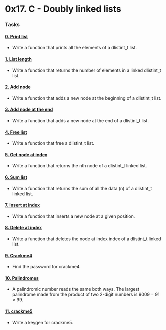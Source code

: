 # 0x17. C - Doubly linked lists

### Tasks

#### [0. Print list](./0-print_dlistint.c)
* Write a function that prints all the elements of a dlistint_t list.


#### [1. List length](./1-dlistint_len.c)
* Write a function that returns the number of elements in a linked dlistint_t list.


#### [2. Add node](./2-add_dnodeint.c)
* Write a function that adds a new node at the beginning of a dlistint_t list.


#### [3. Add node at the end](./3-add_dnodeint_end.c)
* Write a function that adds a new node at the end of a dlistint_t list.


#### [4. Free list](./4-free_dlistint.c)
* Write a function that free a dlistint_t list.


#### [5. Get node at index](./5-get_dnodeint.c)
* Write a function that returns the nth node of a dlistint_t linked list.


#### [6. Sum list](./6-sum_dlistint.c)
* Write a function that returns the sum of all the data (n) of a dlistint_t linked list.


#### [7. Insert at index](./7-insert_dnodeint.c)
* Write a function that inserts a new node at a given position.


#### [8. Delete at index](./8-delete_dnodeint.c)
* Write a function that deletes the node at index index of a dlistint_t linked list.


#### [9. Crackme4](./100-password)
* Find the password for crackme4.


#### [10. Palindromes](./102-result)
* A palindromic number reads the same both ways. The largest palindrome made from the product of two 2-digit numbers is 9009 = 91 × 99.


#### [11. crackme5](./103-keygen.c)
* Write a keygen for crackme5.

